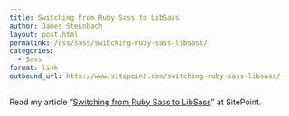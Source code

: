 ```yaml
---
title: Switching from Ruby Sass to LibSass
author: James Steinbach
layout: post.html
permalink: /css/sass/switching-ruby-sass-libsass/
categories:
  - Sass
format: link
outbound_url: http://www.sitepoint.com/switching-ruby-sass-libsass/
---
```

Read my article &#8220;<a title="Switching from Ruby Sass to LibSass" href="http://www.sitepoint.com/switching-ruby-sass-libsass/" target="_blank">Switching from Ruby Sass to LibSass</a>&#8221; at SitePoint.

